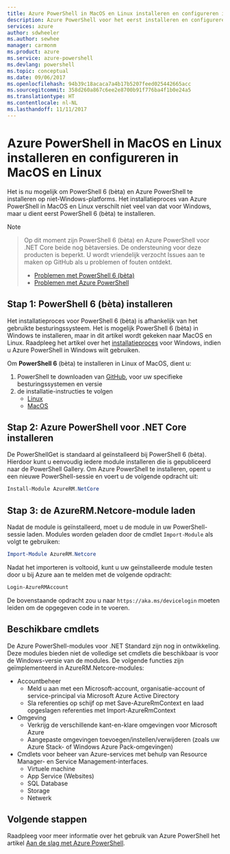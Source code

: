 ```yaml
---
title: Azure PowerShell in MacOS en Linux installeren en configureren in MacOS en Linux | Microsoft Docs
description: Azure PowerShell voor het eerst installeren en configureren in MacOS en Linux.
services: azure
author: sdwheeler
ms.author: sewhee
manager: carmonm
ms.product: azure
ms.service: azure-powershell
ms.devlang: powershell
ms.topic: conceptual
ms.date: 09/06/2017
ms.openlocfilehash: 94b39c18acaca7a4b17b5207feed025442665acc
ms.sourcegitcommit: 358d260a867c6ee2e8700b91f776ba4f1b0e24a5
ms.translationtype: HT
ms.contentlocale: nl-NL
ms.lasthandoff: 11/11/2017
---
```

# <a name="install-and-configure-azure-powershell-on-macos-and-linux"></a>Azure PowerShell in MacOS en Linux installeren en configureren in MacOS en Linux

Het is nu mogelijk om PowerShell 6 (bèta) en Azure PowerShell te installeren op niet-Windows-platforms.
Het installatieproces van Azure PowerShell in MacOS en Linux verschilt niet veel van dat voor Windows, maar u dient eerst PowerShell 6 (bèta) te installeren.

> [!NOTE]

> Op dit moment zijn PowerShell 6 (bèta) en Azure PowerShell voor .NET Core beide nog bètaversies.
> De ondersteuning voor deze producten is beperkt. U wordt vriendelijk verzocht Issues aan te maken op GitHub als u problemen of fouten ontdekt.
>
> * [Problemen met PowerShell 6 (bèta)](https://github.com/PowerShell/PowerShell/issues)
> * [Problemen met Azure PowerShell](https://github.com/azure/azure-docs-powershell/issues)

## <a name="step-1-install-powershell-6-beta"></a>Stap 1: PowerShell 6 (bèta) installeren

Het installatieproces voor PowerShell 6 (bèta) is afhankelijk van het gebruikte besturingssysteem.
Het is mogelijk PowerShell 6 (bèta) in Windows te installeren, maar in dit artikel wordt gekeken naar MacOS en Linux. Raadpleeg het artikel over het [installatieproces](./install-azurerm-ps.md) voor Windows, indien u Azure PowerShell in Windows wilt gebruiken.

Om **PowerShell 6** (bèta) te installeren in Linux of MacOS, dient u:

1. PowerShell te downloaden van [GitHub](https://github.com/powershell/powershell#get-powershell), voor uw specifieke besturingssystemen en versie
2. de installatie-instructies te volgen
   - [Linux](https://github.com/PowerShell/PowerShell/blob/master/docs/installation/linux.md)
   - [MacOS](https://github.com/PowerShell/PowerShell/blob/master/docs/installation/linux.md#macos-1012)

## <a name="step-2-install-azure-powershell-for-net-core"></a>Stap 2: Azure PowerShell voor .NET Core installeren

De PowerShellGet is standaard al geïnstalleerd bij PowerShell 6 (bèta). Hierdoor kunt u eenvoudig iedere module installeren die is gepubliceerd naar de PowerShell Gallery. Om Azure PowerShell te installeren, opent u een nieuwe PowerShell-sessie en voert u de volgende opdracht uit:

```powershell
Install-Module AzureRM.NetCore
```

## <a name="step-3-load-the-azurermnetcore-module"></a>Stap 3: de AzureRM.Netcore-module laden

Nadat de module is geïnstalleerd, moet u de module in uw PowerShell-sessie laden. Modules worden geladen door de cmdlet `Import-Module` als volgt te gebruiken:

```powershell
Import-Module AzureRM.Netcore
```

Nadat het importeren is voltooid, kunt u uw geïnstalleerde module testen door u bij Azure aan te melden met de volgende opdracht:

```powershell
Login-AzureRMAccount
```

De bovenstaande opdracht zou u naar `https://aka.ms/devicelogin` moeten leiden om de opgegeven code in te voeren.

## <a name="available-cmdlets"></a>Beschikbare cmdlets

De Azure PowerShell-modules voor .NET Standard zijn nog in ontwikkeling. Deze modules bieden niet de volledige set cmdlets die beschikbaar is voor de Windows-versie van de modules. De volgende functies zijn geïmplementeerd in AzureRM.Netcore-modules:

* Accountbeheer
  - Meld u aan met een Microsoft-account, organisatie-account of service-principal via Microsoft Azure Active Directory
  - Sla referenties op schijf op met Save-AzureRmContext en laad opgeslagen referenties met Import-AzureRmContext
* Omgeving
  - Verkrijg de verschillende kant-en-klare omgevingen voor Microsoft Azure
  - Aangepaste omgevingen toevoegen/instellen/verwijderen (zoals uw Azure Stack- of Windows Azure Pack-omgevingen)
* Cmdlets voor beheer van Azure-services met behulp van Resource Manager- en Service Management-interfaces.
  - Virtuele machine
  - App Service (Websites)
  - SQL Database
  - Storage
  - Netwerk

## <a name="next-steps"></a>Volgende stappen

Raadpleeg voor meer informatie over het gebruik van Azure PowerShell het artikel [Aan de slag met Azure PowerShell](get-started-azureps.md).
